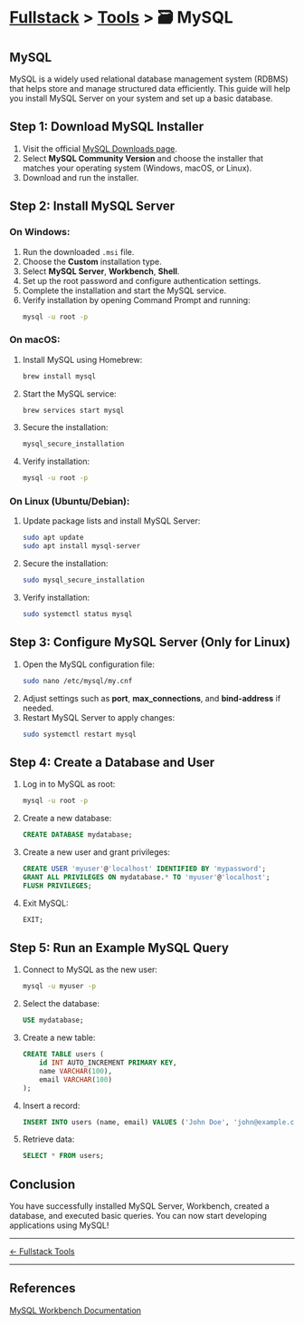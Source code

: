 # [Fullstack](../../) > [Tools](../) > 🗃️ MySQL

## MySQL
MySQL is a widely used relational database management system (RDBMS) that helps store and manage structured data efficiently. This guide will help you install MySQL Server on your system and set up a basic database.

## Step 1: Download MySQL Installer
1. Visit the official [MySQL Downloads page](https://dev.mysql.com/downloads/installer/).
2. Select **MySQL Community Version** and choose the installer that matches your operating system (Windows, macOS, or Linux).
3. Download and run the installer.

## Step 2: Install MySQL Server
### On Windows:
1. Run the downloaded `.msi` file.
2. Choose the **Custom** installation type.
3. Select **MySQL Server**, **Workbench**, **Shell**.
4. Set up the root password and configure authentication settings.
5. Complete the installation and start the MySQL service.
6. Verify installation by opening Command Prompt and running:
   ```sh
   mysql -u root -p
   ```

### On macOS:
1. Install MySQL using Homebrew:
   ```sh
   brew install mysql
   ```
2. Start the MySQL service:
   ```sh
   brew services start mysql
   ```
3. Secure the installation:
   ```sh
   mysql_secure_installation
   ```
4. Verify installation:
   ```sh
   mysql -u root -p
   ```

### On Linux (Ubuntu/Debian):
1. Update package lists and install MySQL Server:
   ```sh
   sudo apt update
   sudo apt install mysql-server
   ```
2. Secure the installation:
   ```sh
   sudo mysql_secure_installation
   ```
3. Verify installation:
   ```sh
   sudo systemctl status mysql
   ```

## Step 3: Configure MySQL Server (Only for Linux)
1. Open the MySQL configuration file:
   ```sh
   sudo nano /etc/mysql/my.cnf
   ```
2. Adjust settings such as **port**, **max_connections**, and **bind-address** if needed.
3. Restart MySQL Server to apply changes:
   ```sh
   sudo systemctl restart mysql
   ```

## Step 4: Create a Database and User
1. Log in to MySQL as root:
   ```sh
   mysql -u root -p
   ```
2. Create a new database:
   ```sql
   CREATE DATABASE mydatabase;
   ```
3. Create a new user and grant privileges:
   ```sql
   CREATE USER 'myuser'@'localhost' IDENTIFIED BY 'mypassword';
   GRANT ALL PRIVILEGES ON mydatabase.* TO 'myuser'@'localhost';
   FLUSH PRIVILEGES;
   ```
4. Exit MySQL:
   ```sql
   EXIT;
   ```

## Step 5: Run an Example MySQL Query
1. Connect to MySQL as the new user:
   ```sh
   mysql -u myuser -p
   ```
2. Select the database:
   ```sql
   USE mydatabase;
   ```
3. Create a new table:
   ```sql
   CREATE TABLE users (
       id INT AUTO_INCREMENT PRIMARY KEY,
       name VARCHAR(100),
       email VARCHAR(100)
   );
   ```
4. Insert a record:
   ```sql
   INSERT INTO users (name, email) VALUES ('John Doe', 'john@example.com');
   ```
5. Retrieve data:
   ```sql
   SELECT * FROM users;
   ```

## Conclusion
You have successfully installed MySQL Server, Workbench, created a database, and executed basic queries. You can now start developing applications using MySQL!

---

[← Fullstack Tools ](../)

---

## References
[MySQL Workbench Documentation](https://dev.mysql.com/doc/workbench/en/)
